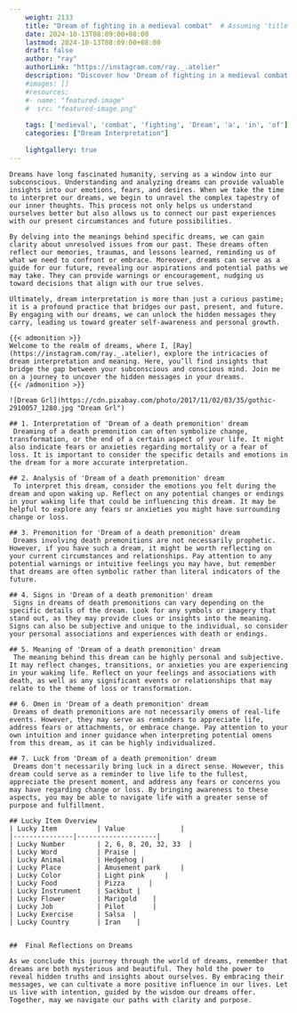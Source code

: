```yaml
---
    weight: 2133
    title: "Dream of fighting in a medieval combat"  # Assuming 'title' column exists
    date: 2024-10-13T08:09:00+08:00
    lastmod: 2024-10-13T08:09:00+08:00
    draft: false
    author: "ray"
    authorLink: "https://instagram.com/ray._.atelier"
    description: "Discover how 'Dream of fighting in a medieval combat' can interpret your future and uncover its significant meanings in your life."
    #images: []
    #resources:
    #- name: "featured-image"
    #  src: "featured-image.png"
    
    tags: ['medieval', 'combat', 'fighting', 'Dream', 'a', 'in', 'of']
    categories: ["Dream Interpretation"]
    
    lightgallery: true
---
```

    
    Dreams have long fascinated humanity, serving as a window into our subconscious. Understanding and analyzing dreams can provide valuable insights into our emotions, fears, and desires. When we take the time to interpret our dreams, we begin to unravel the complex tapestry of our inner thoughts. This process not only helps us understand ourselves better but also allows us to connect our past experiences with our present circumstances and future possibilities.
    
    By delving into the meanings behind specific dreams, we can gain clarity about unresolved issues from our past. These dreams often reflect our memories, traumas, and lessons learned, reminding us of what we need to confront or embrace. Moreover, dreams can serve as a guide for our future, revealing our aspirations and potential paths we may take. They can provide warnings or encouragement, nudging us toward decisions that align with our true selves.
    
    Ultimately, dream interpretation is more than just a curious pastime; it is a profound practice that bridges our past, present, and future. By engaging with our dreams, we can unlock the hidden messages they carry, leading us toward greater self-awareness and personal growth.
    
    {{< admonition >}}
    Welcome to the realm of dreams, where I, [Ray](https://instagram.com/ray._.atelier), explore the intricacies of dream interpretation and meaning. Here, you’ll find insights that bridge the gap between your subconscious and conscious mind. Join me on a journey to uncover the hidden messages in your dreams.
    {{< /admonition >}}
    
    ![Dream Grl](https://cdn.pixabay.com/photo/2017/11/02/03/35/gothic-2910057_1280.jpg "Dream Grl")
    
    ## 1. Interpretation of 'Dream of a death premonition' dream
     Dreaming of a death premonition can often symbolize change, transformation, or the end of a certain aspect of your life. It might also indicate fears or anxieties regarding mortality or a fear of loss. It is important to consider the specific details and emotions in the dream for a more accurate interpretation.
    
    ## 2. Analysis of 'Dream of a death premonition' dream
     To interpret this dream, consider the emotions you felt during the dream and upon waking up. Reflect on any potential changes or endings in your waking life that could be influencing this dream. It may be helpful to explore any fears or anxieties you might have surrounding change or loss.
    
    ## 3. Premonition for 'Dream of a death premonition' dream
     Dreams involving death premonitions are not necessarily prophetic. However, if you have such a dream, it might be worth reflecting on your current circumstances and relationships. Pay attention to any potential warnings or intuitive feelings you may have, but remember that dreams are often symbolic rather than literal indicators of the future.
    
    ## 4. Signs in 'Dream of a death premonition' dream
     Signs in dreams of death premonitions can vary depending on the specific details of the dream. Look for any symbols or imagery that stand out, as they may provide clues or insights into the meaning. Signs can also be subjective and unique to the individual, so consider your personal associations and experiences with death or endings.
    
    ## 5. Meaning of 'Dream of a death premonition' dream
     The meaning behind this dream can be highly personal and subjective. It may reflect changes, transitions, or anxieties you are experiencing in your waking life. Reflect on your feelings and associations with death, as well as any significant events or relationships that may relate to the theme of loss or transformation.
    
    ## 6. Omen in 'Dream of a death premonition' dream
     Dreams of death premonitions are not necessarily omens of real-life events. However, they may serve as reminders to appreciate life, address fears or attachments, or embrace change. Pay attention to your own intuition and inner guidance when interpreting potential omens from this dream, as it can be highly individualized.
    
    ## 7. Luck from 'Dream of a death premonition' dream
     Dreams don't necessarily bring luck in a direct sense. However, this dream could serve as a reminder to live life to the fullest, appreciate the present moment, and address any fears or concerns you may have regarding change or loss. By bringing awareness to these aspects, you may be able to navigate life with a greater sense of purpose and fulfillment.
    
    ## Lucky Item Overview
    | Lucky Item          | Value              |
    |---------------|--------------------|
    | Lucky Number        | 2, 6, 8, 20, 32, 33  |
    | Lucky Word          | Praise |
    | Lucky Animal        | Hedgehog |
    | Lucky Place         | Amusement park     |
    | Lucky Color         | Light pink     |
    | Lucky Food          | Pizza      |
    | Lucky Instrument    | Sackbut |
    | Lucky Flower        | Marigold    |
    | Lucky Job           | Pilot       |
    | Lucky Exercise      | Salsa  |
    | Lucky Country       | Iran    |
    
    
    ##  Final Reflections on Dreams
    
    As we conclude this journey through the world of dreams, remember that dreams are both mysterious and beautiful. They hold the power to reveal hidden truths and insights about ourselves. By embracing their messages, we can cultivate a more positive influence in our lives. Let us live with intention, guided by the wisdom our dreams offer. Together, may we navigate our paths with clarity and purpose.
    
